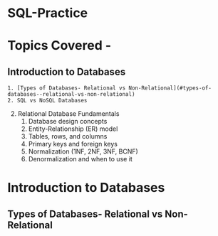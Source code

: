 # SQL-Practice

# Topics Covered - 
## **Introduction to Databases**  
    1. [Types of Databases- Relational vs Non-Relational](#types-of-databases--relational-vs-non-relational)  
    2. SQL vs NoSQL Databases
    
2. Relational Database Fundamentals
    1. Database design concepts
    2. Entity-Relationship (ER) model
    3. Tables, rows, and columns
    4. Primary keys and foreign keys
    5. Normalization (1NF, 2NF, 3NF, BCNF)
    6. Denormalization and when to use it



# Introduction to Databases 

## Types of Databases- Relational vs Non-Relational
